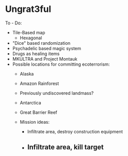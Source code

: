 # Ungrat3ful

To - Do:

- Tile-Based map
	- Hexagonal
- "Dice" based randomization
- Psychadelic based magic system
- Drugs as healing items
- MKULTRA and Project Montauk
- Possible locations for committing ecoterrorism:
	- Alaska
 	- Amazon Rainforest
  	- Previously undiscovered landmass?
  	- Antarctica
  	- Great Barrier Reef

  - Mission ideas:
  	- Infiltrate area, destroy construction equipment
	- Infiltrate area, kill target
        - 
